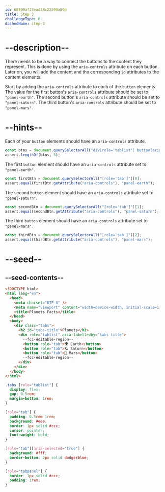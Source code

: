 ```yaml
---
id: 68599af28ead38c22590a89d
title: Step 3
challengeType: 0
dashedName: step-3
---
```


# --description--

There needs to be a way to connect the buttons to the content they represent. This is done by using the `aria-controls` attribute on each button. Later on, you will add the content and the corresponding `id` attributes to the content elements.

Start by adding the `aria-controls` attribute to each of the `button` elements. The value for the first button's `aria-controls` attribute should be set to `"panel-earth"`. The second button's `aria-controls` attribute should be set to `"panel-saturn"`. The third button's `aria-controls` attribute should be set to `"panel-mars"`.

# --hints--

Each of your `button` elements should have an `aria-controls` attribute.

```js
const btns = document.querySelectorAll("div[role='tablist'] button[aria-controls]");
assert.lengthOf(btns, 3);
```

The first `button` element should have an `aria-controls` attribute set to `"panel-earth"`.

```js
const firstBtn = document.querySelectorAll("[role='tab']")[0];
assert.equal(firstBtn.getAttribute("aria-controls"), "panel-earth");
``` 

The second `button` element should have an `aria-controls` attribute set to `"panel-saturn"`.

```js
const secondBtn = document.querySelectorAll("[role='tab']")[1];
assert.equal(secondBtn.getAttribute("aria-controls"), "panel-saturn");
```

The third `button` element should have an `aria-controls` attribute set to `"panel-mars"`.

```js
const thirdBtn = document.querySelectorAll("[role='tab']")[2];
assert.equal(thirdBtn.getAttribute("aria-controls"), "panel-mars");
```

# --seed--

## --seed-contents--

```html
<!DOCTYPE html>
<html lang="en">
  <head>
    <meta charset="UTF-8" />
    <meta name="viewport" content="width=device-width, initial-scale=1.0" />
    <title>Planets Facts</title>
  </head>
  <body>
    <div class="tabs">
      <h2 id="tabs-title">Planets</h2>
      <div role="tablist" aria-labelledby="tabs-title">
        --fcc-editable-region--
        <button role="tab">🌍 Earth</button>
        <button role="tab">🪐 Saturn</button>
        <button role="tab">🔴 Mars</button>
        --fcc-editable-region--
      </div>
    </div>
  </body>
</html>
```

```css
.tabs [role="tablist"] {
  display: flex;
  gap: 0.5rem;
  margin-bottom: 1rem;
}

[role="tab"] {
  padding: 0.5rem 1rem;
  background: #eee;
  border: 1px solid #ccc;
  cursor: pointer;
  font-weight: bold;
}

[role="tab"][aria-selected="true"] {
  background: #fff;
  border-bottom: 2px solid dodgerblue;
}

[role="tabpanel"] {
  border: 1px solid #ccc;
  padding: 1rem;
}
```
